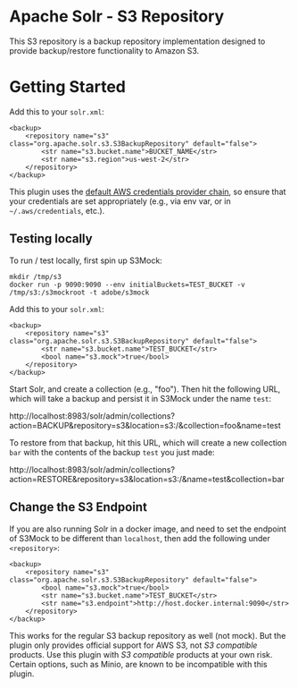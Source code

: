 Apache Solr - S3 Repository
===========================

This S3 repository is a backup repository implementation designed to provide backup/restore functionality to Amazon S3.

# Getting Started

Add this to your `solr.xml`:

    <backup>
        <repository name="s3" class="org.apache.solr.s3.S3BackupRepository" default="false">
            <str name="s3.bucket.name">BUCKET_NAME</str>
            <str name="s3.region">us-west-2</str>
        </repository>
    </backup>

This plugin uses the [default AWS credentials provider chain](https://docs.aws.amazon.com/sdk-for-java/v1/developer-guide/credentials.html), so ensure that your credentials are set appropriately (e.g., via env var, or in `~/.aws/credentials`, etc.).

## Testing locally

To run / test locally, first spin up S3Mock:

    mkdir /tmp/s3
    docker run -p 9090:9090 --env initialBuckets=TEST_BUCKET -v /tmp/s3:/s3mockroot -t adobe/s3mock

Add this to your `solr.xml`:

    <backup>
        <repository name="s3" class="org.apache.solr.s3.S3BackupRepository" default="false">
            <str name="s3.bucket.name">TEST_BUCKET</str>
            <bool name="s3.mock">true</bool>
        </repository>
    </backup>

Start Solr, and create a collection (e.g., "foo"). Then hit the following URL, which will take a backup and persist it in S3Mock under the name `test`:

http://localhost:8983/solr/admin/collections?action=BACKUP&repository=s3&location=s3:/&collection=foo&name=test

To restore from that backup, hit this URL, which will create a new collection `bar` with the contents of the backup `test` you just made: 

http://localhost:8983/solr/admin/collections?action=RESTORE&repository=s3&location=s3:/&name=test&collection=bar

## Change the S3 Endpoint

If you are also running Solr in a docker image, and need to set the endpoint of S3Mock to be different than `localhost`, then add the following under `<repository>`:

    <backup>
        <repository name="s3" class="org.apache.solr.s3.S3BackupRepository" default="false">
            <bool name="s3.mock">true</bool>
            <str name="s3.bucket.name">TEST_BUCKET</str>
            <str name="s3.endpoint">http://host.docker.internal:9090</str>
        </repository>
    </backup>

This works for the regular S3 backup repository as well (not mock).
But the plugin only provides official support for AWS S3, not _S3 compatible_ products.
Use this plugin with _S3 compatible_ products at your own risk.
Certain options, such as Minio, are known to be incompatible with this plugin.
